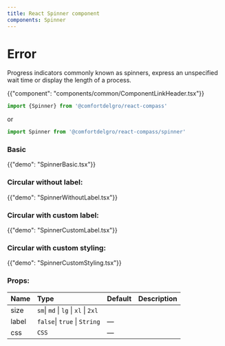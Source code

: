 ```yaml
---
title: React Spinner component
components: Spinner
---
```


# Error

<p class="description">Progress indicators commonly known as spinners, express an unspecified wait time or display the length of a process.</p>

{{"component": "components/common/ComponentLinkHeader.tsx"}}

```jsx
import {Spinner} from '@comfortdelgro/react-compass'
```

or

```jsx
import Spinner from '@comfortdelgro/react-compass/spinner'
```
### Basic

{{"demo": "SpinnerBasic.tsx"}}

### Circular without label:

{{"demo": "SpinnerWithoutLabel.tsx"}}

### Circular with custom label:

{{"demo": "SpinnerCustomLabel.tsx"}}

### Circular with custom styling:

{{"demo": "SpinnerCustomStyling.tsx"}}


### Props:


| Name  | Type                                 | Default | Description |
| :---- | :----------------------------------- | :------ | :---------- |
| size  | `sm`\| `md` \| `lg` \| `xl` \| `2xl` |         |             |
| label | `false`\| `true` \| `String`         | —       |             |
| css   | `CSS`                                | —       |             |
